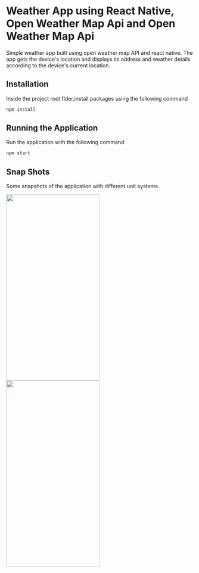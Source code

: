 # Weather App using React Native, Open Weather Map Api and Open Weather Map Api

Simple weather app built using open weather map API and react native. The app gets the device's location and displays its address and weather details according to the device's current location.

## Installation

Inside the project root flder,install packages using the following command

```bash
npm install
```

## Running the Application

Run the application with the following command

```bash
npm start
```

## Snap Shots

Some snapshots of the application with different unit systems. 



<html>
<a href="url"><img src="https://github.com/matheuSantos-me/AppWeather/blob/master/src/assets/printscreen/home-android.png" align="left" height="500" width="250" ></a>
<a href="url"><img src="https://github.com/matheuSantos-me/AppWeather/blob/master/src/assets/printscreen/home-ios.png" align="left" height="500" width="250" ></a>  
</html>
